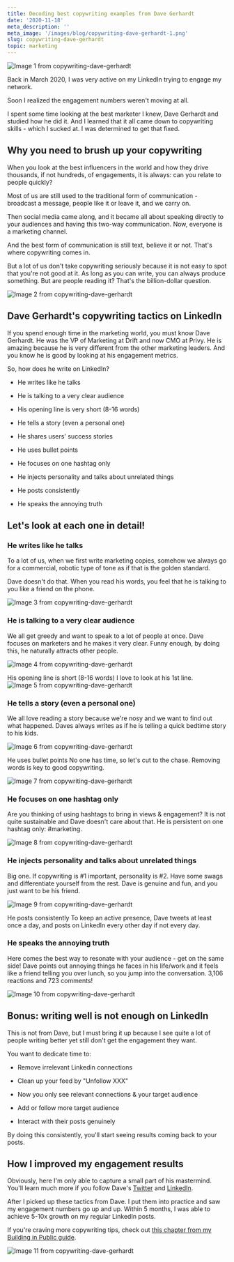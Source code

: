 ```yaml
---
title: Decoding best copywriting examples from Dave Gerhardt
date: '2020-11-18'
meta_description: ''
meta_image: '/images/blog/copywriting-dave-gerhardt-1.png'
slug: copywriting-dave-gerhardt
topic: marketing
---
```

<img src="/images/blog/copywriting-dave-gerhardt-1.png" alt="Image 1 from copywriting-dave-gerhardt" class="cover-image" />


Back in March 2020, I was very active on my LinkedIn trying to engage my network.

Soon I realized the engagement numbers weren't moving at all.

I spent some time looking at the best marketer I knew, Dave Gerhardt and studied how he did it. And I learned that it all came down to copywriting skills - which I sucked at. I was determined to get that fixed.

## Why you need to brush up your copywriting

When you look at the best influencers in the world and how they drive thousands, if not hundreds, of engagements, it is always: can you relate to people quickly?

Most of us are still used to the traditional form of communication - broadcast a message, people like it or leave it, and we carry on.

Then social media came along, and it became all about speaking directly to your audiences and having this two-way communication. Now, everyone is a marketing channel.

And the best form of communication is still text, believe it or not. That's where copywriting comes in.

But a lot of us don't take copywriting seriously because it is not easy to spot that you're not good at it. As long as you can write, you can always produce something. But are people reading it? That's the billion-dollar question.

<img src="/images/blog/copywriting-dave-gerhardt-2.png" alt="Image 2 from copywriting-dave-gerhardt" />

## Dave Gerhardt's copywriting tactics on LinkedIn

If you spend enough time in the marketing world, you must know Dave Gerhardt. He was the VP of Marketing at Drift and now CMO at Privy. He is amazing because he is very different from the other marketing leaders. And you know he is good by looking at his engagement metrics.

So, how does he write on LinkedIn?

- He writes like he talks

- He is talking to a very clear audience

- His opening line is very short (8-16 words)

- He tells a story (even a personal one)

- He shares users' success stories

- He uses bullet points

- He focuses on one hashtag only

- He injects personality and talks about unrelated things

- He posts consistently

- He speaks the annoying truth

## Let's look at each one in detail!

### He writes like he talks

To a lot of us, when we first write marketing copies, somehow we always go for a commercial, robotic type of tone as if that is the golden standard.

Dave doesn't do that. When you read his words, you feel that he is talking to you like a friend on the phone.

<img src="/images/blog/copywriting-dave-gerhardt-3.png" alt="Image 3 from copywriting-dave-gerhardt" />

### He is talking to a very clear audience

We all get greedy and want to speak to a lot of people at once. Dave focuses on marketers and he makes it very clear. Funny enough, by doing this, he naturally attracts other people.

<img src="/images/blog/copywriting-dave-gerhardt-4.png" alt="Image 4 from copywriting-dave-gerhardt" />

His opening line is short (8-16 words)
I love to look at his 1st line.
<img src="/images/blog/copywriting-dave-gerhardt-5.png" alt="Image 5 from copywriting-dave-gerhardt" />

### He tells a story (even a personal one)

We all love reading a story because we're nosy and we want to find out what happened. Daves always writes as if he is telling a quick bedtime story to his kids.

<img src="/images/blog/copywriting-dave-gerhardt-6.png" alt="Image 6 from copywriting-dave-gerhardt" />

He uses bullet points
No one has time, so let's cut to the chase. Removing words is key to good copywriting.

<img src="/images/blog/copywriting-dave-gerhardt-7.png" alt="Image 7 from copywriting-dave-gerhardt" />

### He focuses on one hashtag only

Are you thinking of using hashtags to bring in views & engagement? It is not quite sustainable and Dave doesn't care about that. He is persistent on one hashtag only: #marketing.

<img src="/images/blog/copywriting-dave-gerhardt-8.png" alt="Image 8 from copywriting-dave-gerhardt" />

### He injects personality and talks about unrelated things

Big one. If copywriting is #1 important, personality is #2. Have some swags and differentiate yourself from the rest. Dave is genuine and fun, and you just want to be his friend.

<img src="/images/blog/copywriting-dave-gerhardt-9.png" alt="Image 9 from copywriting-dave-gerhardt" />

He posts consistently
To keep an active presence, Dave tweets at least once a day, and posts on LinkedIn every other day if not every day.

### He speaks the annoying truth

Here comes the best way to resonate with your audience - get on the same side! Dave points out annoying things he faces in his life/work and it feels like a friend telling you over lunch, so you jump into the conversation. 3,106 reactions and 723 comments!

<img src="/images/blog/copywriting-dave-gerhardt-10.png" alt="Image 10 from copywriting-dave-gerhardt" />

## Bonus: writing well is not enough on LinkedIn

This is not from Dave, but I must bring it up because I see quite a lot of people writing better yet still don't get the engagement they want.

You want to dedicate time to:

- Remove irrelevant Linkedin connections

- Clean up your feed by "Unfollow XXX"

- Now you only see relevant connections & your target audience

- Add or follow more target audience

- Interact with their posts genuinely

By doing this consistently, you'll start seeing results coming back to your posts.

## How I improved my engagement results

Obviously, here I'm only able to capture a small part of his mastermind. You'll learn much more if you follow Dave's <a href="https://twitter.com/davegerhardt">Twitter</a> and <a href="https://www.linkedin.com/in/davegerhardt/">LinkedIn</a>.

After I picked up these tactics from Dave. I put them into practice and saw my engagement numbers go up and up. Within 5 months, I was able to achieve 5-10x growth on my regular LinkedIn posts.

If you're craving more copywriting tips, check out <a href="https://www.smallschool.is/build-in-public/storytelling">this chapter from my Building in Public guide</a>.

<img src="/images/blog/copywriting-dave-gerhardt-11.png" alt="Image 11 from copywriting-dave-gerhardt" />
